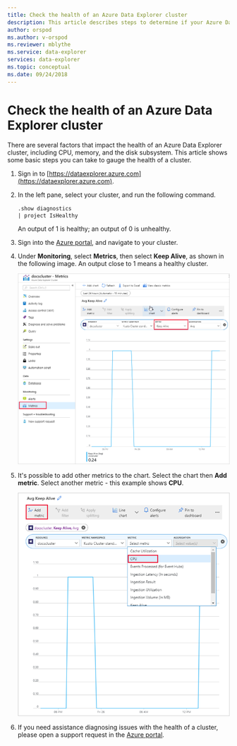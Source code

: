 ```yaml
---
title: Check the health of an Azure Data Explorer cluster
description: This article describes steps to determine if your Azure Data Explorer cluster is healthy.
author: orspod
ms.author: v-orspod
ms.reviewer: mblythe
ms.service: data-explorer
services: data-explorer
ms.topic: conceptual
ms.date: 09/24/2018
---
```


# Check the health of an Azure Data Explorer cluster

There are several factors that impact the health of an Azure Data Explorer cluster, including CPU, memory, and the disk subsystem. This article shows some basic steps you can take to gauge the health of a cluster.

1. Sign in to [https://dataexplorer.azure.com](https://dataexplorer.azure.com).

1. In the left pane, select your cluster, and run the following command.

    ```Kusto
    .show diagnostics
    | project IsHealthy
    ```
    An output of 1 is healthy; an output of 0 is unhealthy.

1. Sign into the [Azure portal](https://portal.azure.com), and navigate to your cluster.

1. Under **Monitoring**, select **Metrics**, then select **Keep Alive**, as shown in the following image. An output close to 1 means a healthy cluster.

    ![Cluster Keep Alive metric](media/check-cluster-health/portal-metrics.png)

1. It's possible to add other metrics to the chart. Select the chart then **Add metric**. Select another metric - this example shows **CPU**.

    ![Add metric](media/check-cluster-health/add-metric.png)

1. If you need assistance diagnosing issues with the health of a cluster, please open a support request in the [Azure portal](https://portal.azure.com/#blade/Microsoft_Azure_Support/HelpAndSupportBlade/overview).